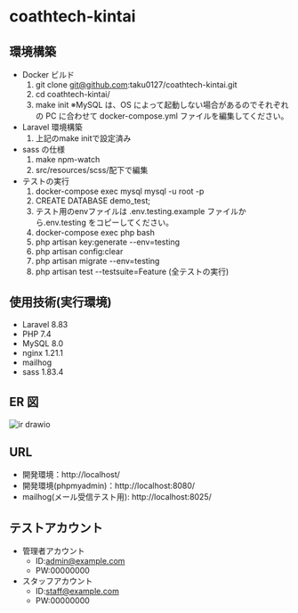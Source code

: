 # coathtech-kintai

## 環境構築

- Docker ビルド
  1. git clone git@github.com:taku0127/coathtech-kintai.git
  2. cd coathtech-kintai/
  3. make init
     ※MySQL は、OS によって起動しない場合があるのでそれぞれの PC に合わせて docker-compose.yml ファイルを編集してください。
- Laravel 環境構築
  1. 上記のmake initで設定済み
- sass の仕様
  1. make npm-watch
  4. src/resources/scss/配下で編集
- テストの実行
  1. docker-compose exec mysql mysql -u root -p
  2. CREATE DATABASE demo_test;
  3. テスト用のenvファイルは .env.testing.example ファイルから.env.testing をコピーしてください。
  4. docker-compose exec php bash
  5. php artisan key:generate --env=testing
  6. php artisan config:clear
  7. php artisan migrate --env=testing
  8. php artisan test --testsuite=Feature (全テストの実行)

## 使用技術(実行環境)

- Laravel 8.83
- PHP 7.4
- MySQL 8.0
- nginx 1.21.1
- mailhog
- sass 1.83.4


## ER 図
![ir drawio](https://github.com/user-attachments/assets/b7bd2db0-aa03-4781-a503-1268a8fc2c86)


## URL

- 開発環境：http://localhost/
- 開発環境(phpmyadmin)：http://localhost:8080/
- mailhog(メール受信テスト用): http://localhost:8025/

## テストアカウント

- 管理者アカウント
  - ID:admin@example.com
  - PW:00000000
- スタッフアカウント
  - ID:staff@example.com
  - PW:00000000
    
